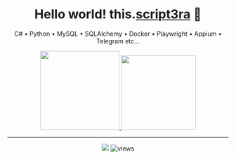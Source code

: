 <!-- PROFILE HEADER -->
<h1 align="center">Hello world! this.<a href="https://github.com/script3ra">script3ra</a> 👋</h1>
<p align="center">
  C# • Python • MySQL • SQLAlchemy • Docker • Playwright • Appium • Telegram etc...
</p>

<p align="center">
  <a href="https://github-readme-stats.vercel.app/api?username=script3ra&show_icons=true&rank_icon=github&theme=radical">
    <img height="180" src="https://github-readme-stats.vercel.app/api?username=script3ra&show_icons=true&rank_icon=github&theme=radical" alt="">
  </a>
  <a href="https://github-readme-streak-stats.herokuapp.com?user=script3ra&theme=radical">
    <img height="170" src="https://github-readme-streak-stats.herokuapp.com?user=script3ra&theme=radical" alt="">
  </a>
</p>

---
<p align="center">
    <a href="https://t.me/script3ra"><img src="https://img.shields.io/badge/Telegram-%20-26A5E4?logo=telegram&logoColor=ffffff"></a>
    <img src="https://komarev.com/ghpvc/?username=script3ra&style=flat-round&color=blue" alt="views"/>
</p>
